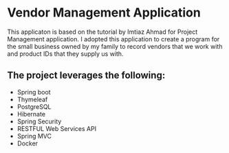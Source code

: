 # Vendor Management Application

This applicaton is based on the tutorial by Imtiaz Ahmad for Project Management application. 
I adopted this application to create a program for the small business owned by my family to record vendors that we work with and product IDs that they supply us with. 

## The project leverages the following:

- Spring boot
- Thymeleaf
- PostgreSQL
- Hibernate
- Spring Security
- RESTFUL Web Services API
- Spring MVC 
- Docker
